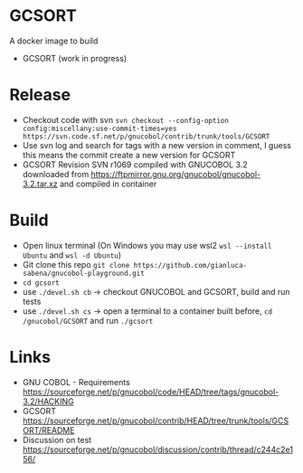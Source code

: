 # GCSORT

A docker image to build
- GCSORT (work in progress)

# Release
 - Checkout code with svn `svn checkout --config-option config:miscellany:use-commit-times=yes https://svn.code.sf.net/p/gnucobol/contrib/trunk/tools/GCSORT`
 - Use  svn log and search for tags with a new version in comment, I guess this means the commit create a new version for GCSORT
 - GCSORT Revision SVN r1069 compiled with GNUCOBOL 3.2 downloaded from <https://ftpmirror.gnu.org/gnucobol/gnucobol-3.2.tar.xz> and compiled in container

# Build
- Open linux terminal (On Windows you may use wsl2 `wsl --install Ubuntu` and `wsl -d Ubuntu`)
- Git clone this repo `git clone https://github.com/gianluca-sabena/gnucobol-playground.git`
- `cd gcsort`
- use `./devel.sh cb` -> checkout GNUCOBOL and GCSORT, build and run tests
- use `./devel.sh cs` -> open a terminal to a container built before, `cd /gnucobol/GCSORT` and run `./gcsort`


# Links
- GNU COBOL - Requirements <https://sourceforge.net/p/gnucobol/code/HEAD/tree/tags/gnucobol-3.2/HACKING>
- GCSORT <https://sourceforge.net/p/gnucobol/contrib/HEAD/tree/trunk/tools/GCSORT/README>
- Discussion on test <https://sourceforge.net/p/gnucobol/discussion/contrib/thread/c244c2e156/>

